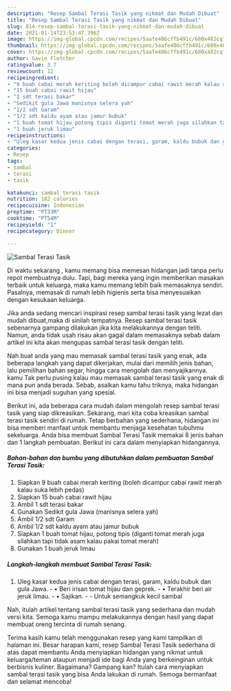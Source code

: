 ```yaml
---
description: "Resep Sambal Terasi Tasik yang nikmat dan Mudah Dibuat"
title: "Resep Sambal Terasi Tasik yang nikmat dan Mudah Dibuat"
slug: 814-resep-sambal-terasi-tasik-yang-nikmat-dan-mudah-dibuat
date: 2021-01-14T23:53:47.396Z
image: https://img-global.cpcdn.com/recipes/5aafe486cffb491c/680x482cq70/sambal-terasi-tasik-foto-resep-utama.jpg
thumbnail: https://img-global.cpcdn.com/recipes/5aafe486cffb491c/680x482cq70/sambal-terasi-tasik-foto-resep-utama.jpg
cover: https://img-global.cpcdn.com/recipes/5aafe486cffb491c/680x482cq70/sambal-terasi-tasik-foto-resep-utama.jpg
author: Gavin Fletcher
ratingvalue: 3.7
reviewcount: 12
recipeingredient:
- "9 buah cabai merah keriting boleh dicampur cabai rawit merah kalau suka lebih pedas"
- "15 buah cabai rawit hijau"
- "1 sdt terasi bakar"
- "Sedikit gula Jawa manisnya selera yah"
- "1/2 sdt Garam"
- "1/2 sdt kaldu ayam atau jamur bubuk"
- "1 buah tomat hijau potong tipis diganti tomat merah juga silahkan tapi tidak asam kalau pakai tomat merah"
- "1 buah jeruk limau"
recipeinstructions:
- "Uleg kasar kedua jenis cabai dengan terasi, garam, kaldu bubuk dan gula Jawa. • Beri irisan tomat hijau dan geprek. • Terakhir beri air jeruk limau. • Sajikan.  Untuk semangkuk kecil sambal"
categories:
- Resep
tags:
- sambal
- terasi
- tasik

katakunci: sambal terasi tasik 
nutrition: 182 calories
recipecuisine: Indonesian
preptime: "PT33M"
cooktime: "PT54M"
recipeyield: "1"
recipecategory: Dinner

---
```



![Sambal Terasi Tasik](https://img-global.cpcdn.com/recipes/5aafe486cffb491c/680x482cq70/sambal-terasi-tasik-foto-resep-utama.jpg)

Di waktu  sekarang , kamu memang bisa memesan hidangan jadi tanpa perlu repot membuatnya dulu. Tapi, bagi mereka yang ingin memberikan masakan terbaik untuk keluarga, maka kamu memang lebih baik memasaknya sendiri. Pasalnya, memasak di rumah lebih higienis serta bisa menyesuaikan dengan kesukaan keluarga.

Jika anda sedang mencari inspirasi resep sambal terasi tasik yang lezat dan mudah dibuat,maka di sinilah tempatnya. Resep sambal terasi tasik  sebenarnya gampang dilakukan jika kita melakukannya dengan teliti. Namun, anda tidak usah risau akan gagal dalam memasaknya 
sebab dalam artikel ini kita akan mengupas sambal terasi tasik dengan teliti.  



Nah buat anda yang mau memasak sambal terasi tasik yang enak, ada beberapa langkah yang dapat dikerjakan, mulai dari memilih jenis bahan, lalu pemilihan bahan segar, hingga cara mengolah dan menyajikannya. kamu Tak perlu pusing kalau mau memasak sambal terasi tasik yang enak di mana pun anda berada. Sebab, asalkan kamu  tahu triknya, maka hidangan ini bisa menjadi suguhan yang spesial.

Berikut ini, ada beberapa cara mudah dalam mengolah resep sambal terasi tasik yang siap dikreasikan. Sekarang, mari kita coba kreasikan sambal terasi tasik sendiri di rumah. Tetap berbahan yang sederhana, hidangan ini bisa memberi manfaat untuk membantu menjaga kesehatan tubuhmu sekeluarga. Anda bisa membuat Sambal Terasi Tasik memakai 8 jenis bahan dan 1 langkah pembuatan. Berikut ini cara dalam menyiapkan hidangannya.

<!--inarticleads1-->

##### Bahan-bahan dan bumbu yang dibutuhkan dalam pembuatan Sambal Terasi Tasik:

1. Siapkan 9 buah cabai merah keriting (boleh dicampur cabai rawit merah kalau suka lebih pedas)
1. Siapkan 15 buah cabai rawit hijau
1. Ambil 1 sdt terasi bakar
1. Gunakan Sedikit gula Jawa (manisnya selera yah)
1. Ambil 1/2 sdt Garam
1. Ambil 1/2 sdt kaldu ayam atau jamur bubuk
1. Siapkan 1 buah tomat hijau, potong tipis (diganti tomat merah juga silahkan tapi tidak asam kalau pakai tomat merah)
1. Gunakan 1 buah jeruk limau




<!--inarticleads2-->

##### Langkah-langkah membuat Sambal Terasi Tasik:

1. Uleg kasar kedua jenis cabai dengan terasi, garam, kaldu bubuk dan gula Jawa. - • Beri irisan tomat hijau dan geprek. - • Terakhir beri air jeruk limau. - • Sajikan. -  - Untuk semangkuk kecil sambal




Nah, itulah artikel tentang  sambal terasi tasik  yang sederhana dan mudah versi kita. Semoga kamu mampu melakukannya dengan hasil yang dapat membuat oreng tercinta di rumah senang. 

Terima kasih kamu telah menggunakan resep yang kami tampilkan di halaman ini. Besar harapan kami, resep  Sambal Terasi Tasik sederhana di atas dapat membantu Anda menyiapkan hidangan yang nikmat untuk keluarga/teman ataupun menjadi ide bagi Anda yang berkeinginan untuk berbisnis kuliner. Bagaimana? Gampang kan? Itulah cara menyiapkan sambal terasi tasik yang bisa Anda lakukan di rumah. Semoga bermanfaat dan selamat mencoba!

